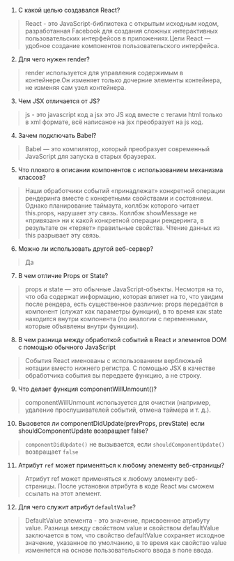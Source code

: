 1. С какой целью создавался React?

> React - это JavaScript-библиотека с открытым исходным кодом, разработанная Facebook для создания сложных интерактивных пользовательских интерфейсов в приложениях.Цели React — удобное создание компонентов пользовательского интерфейса.


2. Для чего нужен render?

>render используется для управления содержимым в контейнере.Он изменяет только дочерние элементы контейнера, не изменяя сам узел контейнера.

 
3. Чем JSX отличается от JS?

> js - это javascript код а jsx это JS код вместе с тегами html только в xml формате, всё написаное на jsx преобразует на js код.


4. Зачем подключать Babel? 

> Babel — это компилятор, который преобразует  современный JavaScript для запуска в старых браузерах.


5. Что плохого в описании компонентов с использованием механизма классов? 

>  Наши обработчики событий «принадлежат» конкретной операции рендеринга вместе с конкретными свойствами и состоянием. Однако планирование таймаута, коллбэк которого читает this.props, нарушает эту связь. Коллбэк showMessage не «привязан» ни к какой конкретной операции рендеринга, в результате он «теряет» правильные свойства. Чтение данных из this разрывает эту связь.

6. Можно ли использовать другой веб-сервер? 

> Да


7. В чем отличие Props от State?

> props  и state — это обычные JavaScript-объекты. Несмотря на то, что оба содержат информацию, которая влияет на то, что увидим после рендера, есть существенное различие: props передаётся в компонент (служат как параметры функции), в то время как state находится внутри компонента (по аналогии с переменными, которые объявлены внутри функции).

8. В чем разница между обработкой событий в React и элементов DOM с помощью обычного JavaScript 

> События React именованы с использованием верблюжьей нотации вместо нижнего регистра. С помощью JSX в качестве обработчика события вы передаете функцию, а не строку.


9. Что делает функция componentWillUnmount()? 

> componentWillUnmount используется для очистки (например, удаление прослушивателей событий, отмена таймера и т. д.). 


10. Вызовется ли componentDidUpdate(prevProps, prevState) если shouldComponentUpdate возвращает false? 

> `componentDidUpdate()` не вызывается, если `shouldComponentUpdate()` возвращает `false`


11. Атрибут `ref` может применяться к любому элементу веб-страницы? 

>Атрибут ref может применяться к любому элементу веб-страницы. После установки атрибута в коде React мы сможем ссылать на этот элемент.

12. Для чего служит атрибут `defaultValue`?

> DefaultValue элемента - это значение, присвоенное атрибуту value. Разница между свойством value и свойством defaultValue заключается в том, что свойство defaultValue сохраняет исходное значение, указанное по умолчанию, в то время как свойство value изменяется на основе пользовательского ввода в поле ввода.
